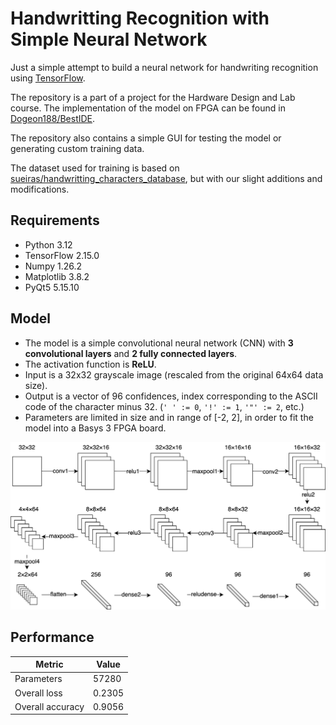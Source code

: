 # Handwritting Recognition with Simple Neural Network

Just a simple attempt to build a neural network for handwriting recognition using [TensorFlow](https://www.tensorflow.org/).

The repository is a part of a project for the Hardware Design and Lab course. The implementation of the model on FPGA can be found in [Dogeon188/BestIDE](https://github.com/Dogeon188/BestIDE).

The repository also contains a simple GUI for testing the model or generating custom training data.

The dataset used for training is based on [sueiras/handwritting_characters_database](https://github.com/sueiras/handwritting_characters_database), but with our slight additions and modifications.

## Requirements

- Python 3.12
- TensorFlow 2.15.0
- Numpy 1.26.2
- Matplotlib 3.8.2
- PyQt5 5.15.10

## Model

- The model is a simple convolutional neural network (CNN) with **3 convolutional layers** and **2 fully connected layers**.
- The activation function is **ReLU**.
- Input is a 32x32 grayscale image (rescaled from the original 64x64 data size).
- Output is a vector of 96 confidences, index corresponding to the ASCII code of the character minus 32. (`' ' := 0`, `'!' := 1`, `'"' := 2`, etc.)
- Parameters are limited in size and in range of [-2, 2], in order to fit the model into a Basys 3 FPGA board.

![Visualization of the model.](doc/model_vis.png)

## Performance

Metric           | Value
-----------------|----------------------
Parameters       | 57280
Overall loss     | 0.2305
Overall accuracy | 0.9056
